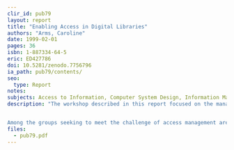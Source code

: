 ```yaml
---
clir_id: pub79
layout: report
title: "Enabling Access in Digital Libraries"
authors: "Arms, Caroline"
date: 1999-02-01
pages: 36
isbn: 1-887334-64-5
eric: ED427786
doi: 10.5281/zenodo.7756796
ia_path: pub79/contents/
seo:
  type: Report
notes: 
subjects: Access to Information, Computer System Design, Information Management, Information Retrieval, Information Systems, Information Technology, Intellectual Property, Online Searching, Research Libraries, Search Intermediaries, User Needs (Information), Workshops
description: "The workshop described in this report focused on the management of access to published information resources through research libraries. Topics discussed include privacy, protection of rights, authorization, and authentication.


Among the groups seeking to meet the challenge of access management are the Digital Library Federation (DLF), which consists of major research libraries and archives in the United States, the Center for Research on Information Access (CRIA) at Columbia University, and the Information and Intelligent Systems Division of the Computers, Information Sciences and Engineering Directorate of the National Science Foundation (NSF). On April 6, 1998, they brought together expert practitioners and researchers from several disciplines at a workshop, held at the Brookings Institution in Washington, D.C., to explore some of the more pressing questions for research libraries."
files:
  - pub79.pdf
---
```

